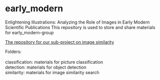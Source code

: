 # early_modern

Enlightening Illustrations: Analyzing the Role of Images in Early Modern Scientific Publications
This repository is used to store and share materials for early_modern-group

[The repository for our sub-project on image similarity](https://github.com/dhh23/early-modern-image-similarity "dhh23/early-modern-image-similarity")

Folders:<br>
<br>
classification: materials for picture classification <br>
detection: materials for object detection <br>
similarity: materials for image similarity search <br>

